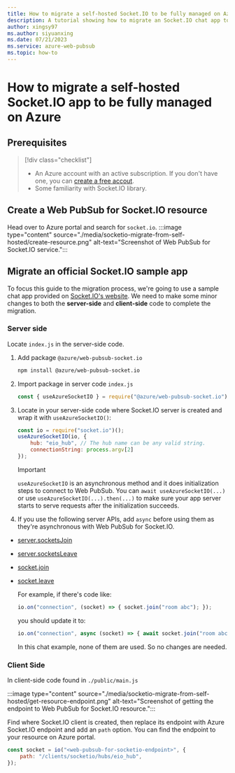 ```yaml
---
title: How to migrate a self-hosted Socket.IO to be fully managed on Azure
description: A tutorial showing how to migrate an Socket.IO chat app to Azure
author: xingsy97
ms.author: siyuanxing
ms.date: 07/21/2023
ms.service: azure-web-pubsub
ms.topic: how-to
---
```


# How to migrate a self-hosted Socket.IO app to be fully managed on Azure

## Prerequisites
> [!div class="checklist"]
> * An Azure account with an active subscription. If you don't have one, you can [create a free accout](https://azure.microsoft.com/free/). 
> * Some familiarity with Socket.IO library.

## Create a Web PubSub for Socket.IO resource
Head over to Azure portal and search for `socket.io`.
:::image type="content" source="./media/socketio-migrate-from-self-hosted/create-resource.png" alt-text="Screenshot of Web PubSub for Socket.IO service.":::

## Migrate an official Socket.IO sample app 
To focus this guide to the migration process, we're going to use a sample chat app provided on [Socket.IO's website](https://github.com/socketio/socket.io/tree/4.6.2/examples/chat). We need to make some minor changes to both the **server-side** and **client-side** code to complete the migration.

### Server side
Locate `index.js` in the server-side code.

1. Add package `@azure/web-pubsub-socket.io`
    ```bash
    npm install @azure/web-pubsub-socket.io
    ```

2. Import package in server code `index.js`
    ```javascript
    const { useAzureSocketIO } = require("@azure/web-pubsub-socket.io");
    ```
    
3. Locate in your server-side code where Socket.IO server is created and wrap it with `useAzureSocketIO()`:
    ```javascript
    const io = require("socket.io")();
    useAzureSocketIO(io, {
        hub: "eio_hub", // The hub name can be any valid string.
        connectionString: process.argv[2]
    });
    ```
    >[!IMPORTANT]
    > `useAzureSocketIO` is an asynchronous method and it does initialization steps to connect to Web PubSub. You can `await useAzureSocketIO(...)` or use `useAzureSocketIO(...).then(...)` to make sure your app server starts to serve requests after the initialization succeeds.

4. If you use the following server APIs, add `async` before using them as they're asynchronous with Web PubSub for Socket.IO.
- [server.socketsJoin](https://socket.io/docs/v4/server-api/#serversocketsjoinrooms)
- [server.socketsLeave](https://socket.io/docs/v4/server-api/#serversocketsleaverooms)
- [socket.join](https://socket.io/docs/v4/server-api/#socketjoinroom)
- [socket.leave](https://socket.io/docs/v4/server-api/#socketleaveroom)

    For example, if there's code like:
    ```javascript
    io.on("connection", (socket) => { socket.join("room abc"); });
    ```
    you should update it to:
    ```javascript
    io.on("connection", async (socket) => { await socket.join("room abc"); });
    ```

    In this chat example, none of them are used. So no changes are needed.

### Client Side
In client-side code found in `./public/main.js`

:::image type="content" source="./media/socketio-migrate-from-self-hosted/get-resource-endpoint.png" alt-text="Screenshot of getting the endpoint to Web PubSub for Socket.IO resource.":::

Find where Socket.IO client is created, then replace its endpoint with Azure Socket.IO endpoint and add an `path` option. You can find the endpoint to your resource on Azure portal. 
```javascript
const socket = io("<web-pubsub-for-socketio-endpoint>", {
    path: "/clients/socketio/hubs/eio_hub",
});
```

